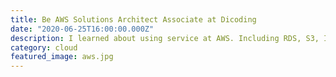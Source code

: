 ```yaml
---
title: Be AWS Solutions Architect Associate at Dicoding
date: "2020-06-25T16:00:00.000Z"
description: I learned about using service at AWS. Including RDS, S3, IAM, EC2, Elastic Beanstalk, etc.
category: cloud
featured_image: aws.jpg
---
```

